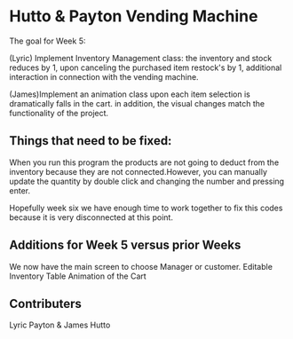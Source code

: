 # Hutto & Payton Vending Machine 

The goal for Week 5:

(Lyric) Implement Inventory Management class: the inventory and stock reduces by 1, upon canceling the purchased item restock's by 1, additional interaction in connection with the vending machine.

(James)Implement an animation class upon each item selection is dramatically falls in the cart. in addition, the visual changes match the functionality of the project.


## Things that need to be fixed:

When you run this program the products are not going to deduct from the inventory because they are not connected.However, you can manually update the quantity by double click and changing the number and pressing enter. 

Hopefully week six we have enough time to work together to fix this codes because it is very disconnected at this point. 


## Additions for Week 5 versus prior Weeks 

We now have the main screen to choose Manager or customer.
Editable Inventory Table
Animation of the Cart

## Contributers
Lyric Payton & James Hutto

